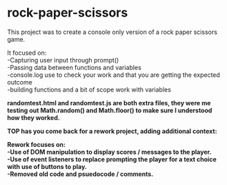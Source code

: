 # rock-paper-scissors

This project was to create a console only version of a rock paper scissors game. <br>

It focused on: <br>
-Capturing user input through prompt() <br>
-Passing data between functions and variables <br>
-console.log use to check your work and that you are getting the expected outcome<br>
-building functions and a bit of scope work with variables <b>

randomtest.html and randomtest.js are both extra files, they were me testing out Math.random() and Math.floor() to make sure I understood how they worked.

TOP has you come back for a rework project, adding additional context: <br>

Rework focuses on: <br>
-Use of DOM manipulation to display scores / messages to the player. <br>
-Use of event listeners to replace prompting the player for a text choice with use of buttons to play. <br>
-Removed old code and psuedocode / comments. <br>